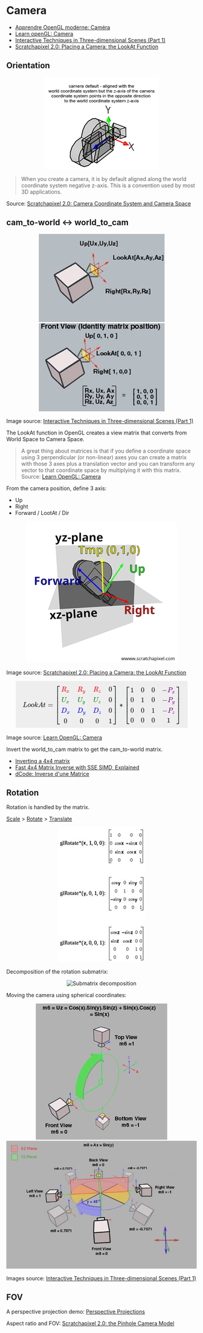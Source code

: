 # Camera

- [Apprendre OpenGL moderne: Caméra](https://opengl.developpez.com/tutoriels/apprendre-opengl/?page=camera)
- [Learn openGL: Camera](https://learnopengl.com/Getting-started/Camera)
- [Interactive Techniques in Three-dimensional Scenes (Part 1)](https://www.codeproject.com/Articles/35139/Interactive-Techniques-in-Three-dimensional-Scenes)
- [Scratchapixel 2.0: Placing a Camera: the LookAt Function](https://www.scratchapixel.com/lessons/mathematics-physics-for-computer-graphics/lookat-function)

## Orientation

<p align="center">
  <img src="assets/camera-z-axis.png" alt="camera-z-axis" />
</p>

> When you create a camera, it is by default aligned along the world coordinate system negative z-axis. This is a convention used by most 3D applications.

Source: [Scratchapixel 2.0: Camera Coordinate System and Camera Space](https://www.scratchapixel.com/lessons/3d-basic-rendering/computing-pixel-coordinates-of-3d-point/mathematics-computing-2d-coordinates-of-3d-points)

## cam_to-world <-> world_to_cam

<p align="center">
  <img src="assets/image018.jpg" alt="camera basis vectors 1" /> <img src="assets/image020.jpg" alt="camera basis vectors 1" />
</p>

Image source: [Interactive Techniques in Three-dimensional Scenes (Part 1)](https://www.codeproject.com/Articles/35139/Interactive-Techniques-in-Three-dimensional-Scenes)

The LookAt function in OpenGL creates a view matrix that converts from World Space to Camera Space.

> A great thing about matrices is that if you define a coordinate space using 3 perpendicular (or non-linear) axes you can create a matrix with those 3 axes plus a translation vector and you can transform any vector to that coordinate space by multiplying it with this matrix.  
Source: [Learn OpenGL: Camera](https://learnopengl.com/Getting-started/Camera)

From the camera position, define 3 axis:
- Up
- Right
- Forward / LootAt / Dir

<p align="center">
  <img src="assets/look-at-4.png" alt="lookAt vec" />
</p>

Image source: [Scratchapixel 2.0: Placing a Camera: the LookAt Function](https://www.scratchapixel.com/lessons/mathematics-physics-for-computer-graphics/lookat-function)

<p align="center">
  <img src="assets/lookat-matrix.png" alt="lookAt OpenGL" />
</p>

Image source: [Learn OpenGL: Camera](https://learnopengl.com/Getting-started/Camera)

Invert the world_to_cam matrix to get the cam_to-world matrix.

- [Inverting a 4x4 matrix](https://stackoverflow.com/questions/1148309/inverting-a-4x4-matrix)
- [Fast 4x4 Matrix Inverse with SSE SIMD, Explained](https://lxjk.github.io/2017/09/03/Fast-4x4-Matrix-Inverse-with-SSE-SIMD-Explained.html)
- [dCode: Inverse d'une Matrice](https://www.dcode.fr/inverse-matrice)

## Rotation

Rotation is handled by the matrix.

[Scale](https://www.khronos.org/registry/OpenGL-Refpages/gl2.1/xhtml/glScale.xml) > [Rotate](https://www.khronos.org/registry/OpenGL-Refpages/gl2.1/xhtml/glRotate.xml) > [Translate](https://www.khronos.org/registry/OpenGL-Refpages/gl2.1/xhtml/glTranslate.xml)

<p align="center">
  <img src="assets/image022.jpg" alt="GL functions" />
</p>

Decomposition of the rotation submatrix:

<p align="center">
  <img src="TranslationController015.jpg" alt="Submatrix decomposition" />
</p>

Moving the camera using spherical coordinates:

<p align="center">
  <img src="assets/TranslationController014.jpg" alt="TranslationController014" />
  <img src="assets/TranslationController016.jpg" alt="TranslationController016" />
</p>

Images source: [Interactive Techniques in Three-dimensional Scenes (Part 1)](https://www.codeproject.com/Articles/35139/Interactive-Techniques-in-Three-dimensional-Scenes)

## FOV

A perspective projection demo: [Perspective Projections](http://learnwebgl.brown37.net/08_projections/projections_perspective.html)

Aspect ratio and FOV: [Scratchapixel 2.0: the Pinhole Camera Model](https://www.scratchapixel.com/lessons/3d-basic-rendering/3d-viewing-pinhole-camera/how-pinhole-camera-works-part-2)

